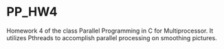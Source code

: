 # PP_HW4
Homework 4 of the class Parallel Programming in C for Multiprocessor. It utilizes Pthreads to accomplish parallel processing on smoothing pictures.
